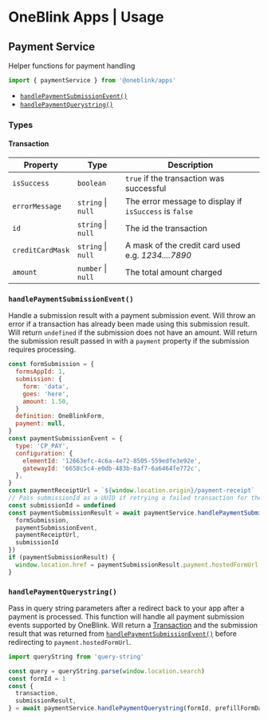 # OneBlink Apps | Usage

## Payment Service

Helper functions for payment handling

```js
import { paymentService } from '@oneblink/apps'
```

- [`handlePaymentSubmissionEvent()`](#handlepaymentsubmissionevent)
- [`handlePaymentQuerystring()`](#handlepaymentquerystring)

### Types

#### Transaction

| Property         | Type               | Description                                            |
| ---------------- | ------------------ | ------------------------------------------------------ |
| `isSuccess`      | `boolean`          | `true` if the transaction was successful               |
| `errorMessage`   | `string` \| `null` | The error message to display if `isSuccess` is `false` |
| `id`             | `string` \| `null` | The id the transaction                                 |
| `creditCardMask` | `string` \| `null` | A mask of the credit card used e.g. _1234....7890_     |
| `amount`         | `number` \| `null` | The total amount charged                               |

### `handlePaymentSubmissionEvent()`

Handle a submission result with a payment submission event. Will throw an error if a transaction has already been made using this submission result. Will return `undefined` if the submission does not have an amount. Will return the submission result passed in with a `payment` property if the submission requires processing.

```js
const formSubmission = {
  formsAppId: 1,
  submission: {
    form: 'data',
    goes: 'here',
    amount: 1.50,
  }
  definition: OneBlinkForm,
  payment: null,
}
const paymentSubmissionEvent = {
  type: 'CP_PAY',
  configuration: {
    elementId: '12663efc-4c6a-4e72-8505-559edfe3e92e',
    gatewayId: '6658c5c4-e0db-483b-8af7-6a6464fe772c',
  },
}
const paymentReceiptUrl = `${window.location.origin}/payment-receipt`
// Pass submissionId as a UUID if retrying a failed transaction for the same submission data
const submissionId = undefined
const paymentSubmissionResult = await paymentService.handlePaymentSubmissionEvent({
  formSubmission,
  paymentSubmissionEvent,
  paymentReceiptUrl,
  submissionId
})
if (paymentSubmissionResult) {
  window.location.href = paymentSubmissionResult.payment.hostedFormUrl
}
```

### `handlePaymentQuerystring()`

Pass in query string parameters after a redirect back to your app after a payment is processed. This function will handle all payment submission events supported by OneBlink. Will return a [Transaction](#transaction) and the submission result that was returned from [`handlePaymentSubmissionEvent()`](#handlepaymentsubmissionevent) before redirecting to `payment.hostedFormUrl`.

```js
import queryString from 'query-string'

const query = queryString.parse(window.location.search)
const formId = 1
const {
  transaction,
  submissionResult,
} = await paymentService.handlePaymentQuerystring(formId, prefillFormDataId)
```
